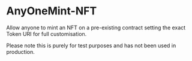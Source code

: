 # AnyOneMint-NFT

Allow anyone to mint an NFT on a pre-existing contract setting the exact Token URI for full customisation.

Please note this is purely for test purposes and has not been used in production.
